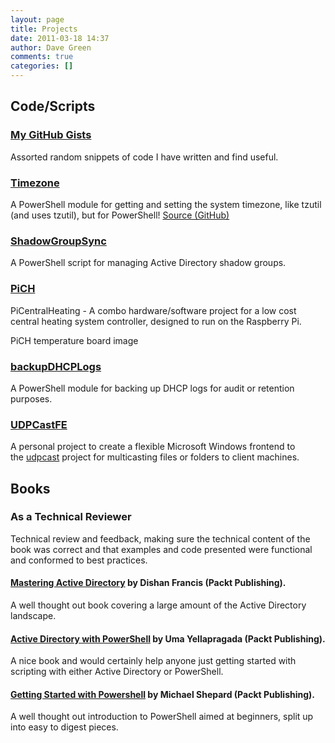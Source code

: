 ```yaml
---
layout: page
title: Projects
date: 2011-03-18 14:37
author: Dave Green
comments: true
categories: []
---
```


## Code/Scripts

### [My GitHub Gists](https://gist.github.com/davegreen)

Assorted random snippets of code I have written and find useful.

### [Timezone](https://www.powershellgallery.com/packages/Timezone/)

A PowerShell module for getting and setting the system timezone, like tzutil (and uses tzutil), but for PowerShell! [Source (GitHub)](https://github.com/davegreen/PowerShell/tree/master/Modules/Timezone)

### [ShadowGroupSync](https://github.com/davegreen/shadowGroupSync)

A PowerShell script for managing Active Directory shadow groups.

### [PiCH](https://github.com/davegreen/PiCH.git)

PiCentralHeating - A combo hardware/software project for a low cost central heating system controller, designed to run on the Raspberry Pi.

PiCH temperature board image

### [backupDHCPLogs](https://github.com/davegreen/backupDhcpLogs.git)

A PowerShell module for backing up DHCP logs for audit or retention purposes.

### [UDPCastFE](https://github.com/davegreen/udpcastFE.git)

A personal project to create a flexible Microsoft Windows frontend to the [udpcast](http://udpcast.linux.lu) project for multicasting files or folders to client machines.

## Books

### As a Technical Reviewer

Technical review and feedback, making sure the technical content of the book was correct and that examples and code presented were functional and conformed to best practices.

#### [Mastering Active Directory](https://www.packtpub.com/networking-and-servers/mastering-active-directory) by Dishan Francis (Packt Publishing).

A well thought out book covering a large amount of the Active Directory landscape.

#### [Active Directory with PowerShell](https://www.packtpub.com/networking-and-servers/active-directory-powershell) by Uma Yellapragada (Packt Publishing).

A nice book and would certainly help anyone just getting started with scripting with either Active Directory or PowerShell.

#### [Getting Started with Powershell](https://www.packtpub.com/networking-and-servers/getting-started-powershell) by Michael Shepard (Packt Publishing).

A well thought out introduction to PowerShell aimed at beginners, split up into easy to digest pieces.
